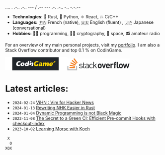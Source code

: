 .... . .-.. .-.. --- / .-- --- .-. .-.. -.. -.-.--

- **Technologies:** 🦀 Rust, 🐍 Python, ⚛ React, 💥 C/C++
- **Languages:** 🇫🇷 French (native), 🇺🇸 English (fluent) , 🇯🇵 Japanese (conversational)
- **Hobbies:** 👨‍💻 programming, 🕵🏻 cryptography, 🚀 space, 📻 amateur radio

For an overview of my main personal projects, visit my [portfolio](https://qsantos.fr/portfolio/).
I am also a Stack Overflow contributor and top 0.1 % on CodinGame.

<a href="https://www.codingame.com/profile/9f252c61454ad1a933ee71419c83cfff3871021"><!--
    --><img src="CodinGame_Logo.svg" alt="CodinGame logo" width="200" /><!--
--></a><!--
--><a href="https://stackoverflow.com/users/4457767/qsantos"><!--
    --><img src="Stack_Overflow_logo.svg" alt="Stack Overflow logo" width="200" /><!--
--></a>

# Latest articles:

- `2024-02-24` [ViHN : Vim for Hacker News](https://qsantos.fr/2024/02/24/vihn-vim-for-hacker-news/)
- `2024-01-13` [Rewriting NHK Easier in Rust](https://qsantos.fr/2024/01/13/rewriting-nhk-easier-in-rust/)
- `2024-01-04` [Dynamic Programming is not Black Magic](https://qsantos.fr/2024/01/04/dynamic-programming-is-not-black-magic/)
- `2023-11-08` [The Secret to a Green CI: Efficient Pre-commit Hooks with checkout-index](https://qsantos.fr/2023/11/08/the-secret-to-a-green-ci-efficient-pre-commit-hooks-with-checkout-index/)
- `2023-10-02` [Learning Morse with Koch](https://qsantos.fr/2023/10/02/learning-morse-with-koch/)

```
 X
  O
XOX
```
